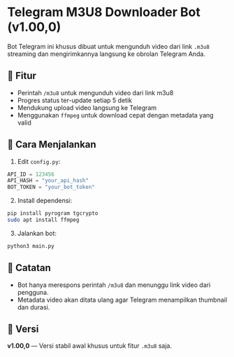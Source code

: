 # Telegram M3U8 Downloader Bot (v1.00,0)

Bot Telegram ini khusus dibuat untuk mengunduh video dari link `.m3u8` streaming dan mengirimkannya langsung ke obrolan Telegram Anda.

## 🎯 Fitur
- Perintah `/m3u8` untuk mengunduh video dari link m3u8
- Progres status ter-update setiap 5 detik
- Mendukung upload video langsung ke Telegram
- Menggunakan `ffmpeg` untuk download cepat dengan metadata yang valid

## 🚀 Cara Menjalankan

1. Edit `config.py`:
```python
API_ID = 123456
API_HASH = "your_api_hash"
BOT_TOKEN = "your_bot_token"
```

2. Install dependensi:
```bash
pip install pyrogram tgcrypto
sudo apt install ffmpeg
```

3. Jalankan bot:
```bash
python3 main.py
```

## 📌 Catatan
- Bot hanya merespons perintah `/m3u8` dan menunggu link video dari pengguna.
- Metadata video akan ditata ulang agar Telegram menampilkan thumbnail dan durasi.

## 🧪 Versi
**v1.00,0** — Versi stabil awal khusus untuk fitur `.m3u8` saja.